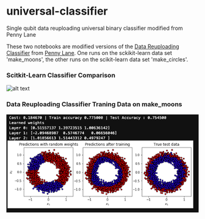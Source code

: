 # universal-classifier
Single qubit data reuploading universal binary classifier modified from Penny Lane

These two notebooks are modified versions of the [Data Reuploading Classifier](https://pennylane.ai/qml/app/tutorial_data_reuploading_classifier.html) from [Penny Lane](https://pennylane.ai/). One runs on the sckikit-learn data set 'make_moons', the other runs on the scikit-learn data set 'make_circles'. 

### Scitkit-Learn Classifier Comparison
![alt text](https://scikit-learn.org/stable/_images/sphx_glr_plot_classifier_comparison_001.png)

### Data Reuploading Classifier Traning Data on make_moons
![traning_data_image_make_circles](traning_data_image_make_circles.png)
